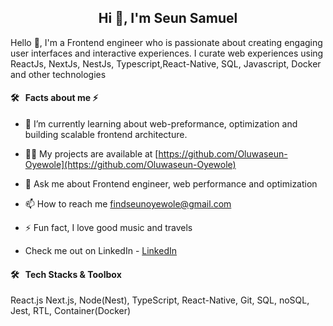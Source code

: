 <h2 align="center">Hi 👋, I'm Seun Samuel</h2>
<!-- <p align="center"> <img src="https://komarev.com/ghpvc/?username=oluwaseun-oyewole&label=Profile%20views&color=0e75b6&style=flat" alt="oluwaseun-oyewole" /> </p> -->
<p>Hello 👋, I'm a Frontend engineer who is passionate about creating engaging user interfaces and interactive experiences. 
I curate web experiences using ReactJs, NextJs, NestJs, Typescript,React-Native, SQL, Javascript, Docker and other technologies </p>

#### 🛠 &nbsp; Facts about me  ⚡

- 🌱 I’m currently learning about web-preformance, optimization and building scalable frontend architecture.
- 👨‍💻 My projects are available at [https://github.com/Oluwaseun-Oyewole](https://github.com/Oluwaseun-Oyewole)
- 💬 Ask me about Frontend engineer, web performance and optimization
- 📫 How to reach me findseunoyewole@gmail.com

- ⚡ Fun fact, I love good music and travels 
- Check me out on LinkedIn - [LinkedIn](https://www.linkedin.com/in/samuel-oyewole-dev/)
  

#### 🛠 &nbsp; Tech Stacks & Toolbox

React.js Next.js, Node(Nest), TypeScript, React-Native, Git, SQL, noSQL, Jest, RTL, Container(Docker)
